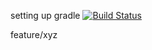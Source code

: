 setting up gradle
[![Build Status](https://app.travis-ci.com/mtdemircan/WebApp481.svg?branch=main)](https://app.travis-ci.com/mtdemircan/WebApp481)

feature/xyz
